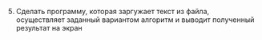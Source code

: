 5. Сделать программу, которая заргужает текст из файла, осуществляет заданный вариантом алгоритм и выводит полученный результат на экран